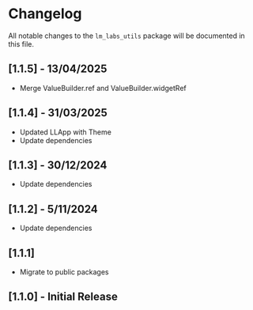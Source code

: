 # Changelog

All notable changes to the `lm_labs_utils` package will be documented in this file.

## [1.1.5] - 13/04/2025
- Merge ValueBuilder.ref and ValueBuilder.widgetRef

## [1.1.4] - 31/03/2025
- Updated LLApp with Theme
- Update dependencies

## [1.1.3] - 30/12/2024
- Update dependencies

## [1.1.2] - 5/11/2024
- Update dependencies

## [1.1.1]
- Migrate to public packages

## [1.1.0] - Initial Release

